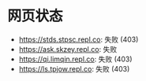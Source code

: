 # 网页状态
- https://stds.stpsc.repl.co: 失败 (403)
- https://ask.skzey.repl.co: 失败
- https://qi.limqin.repl.co: 失败 (403)
- https://ls.tpjow.repl.co: 失败 (403)
